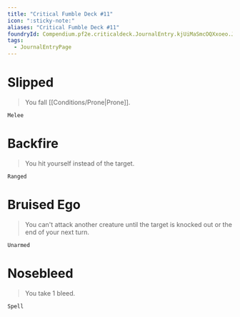 ```yaml
---
title: "Critical Fumble Deck #11"
icon: ":sticky-note:"
aliases: "Critical Fumble Deck #11"
foundryId: Compendium.pf2e.criticaldeck.JournalEntry.kjUiMaSmcOQXxoeo.JournalEntryPage.DbGY1HRle0RP8yQZ
tags:
  - JournalEntryPage
---
```

# Slipped

> You fall [[Conditions/Prone|Prone]].

`Melee`

# Backfire

> You hit yourself instead of the target.

`Ranged`

# Bruised Ego

> You can't attack another creature until the target is knocked out or the end of your next turn.

`Unarmed`

# Nosebleed

> You take 1 bleed.

`Spell`